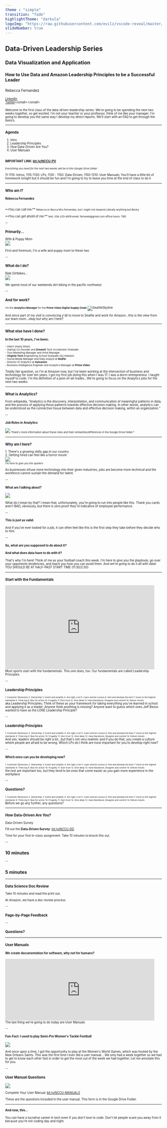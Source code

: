 ```yaml
---
theme : "simple"
transition: "fade"
highlightTheme: "darkula"
logoImg: "https://raw.githubusercontent.com/evilz/vscode-reveal/master/images/logo-v2.png"
slideNumber: true
--- 
```


## Data-Driven Leadership Series
### Data Visualization and Application
#### How to Use Data and Amazon Leadership Principles to be a Successful Leader

<small>Rebecca Fernandez<br><br><small>[LinkedIn](https://www.linkedin.com/in/rebeccasamuelson/)<br>[Twitter](https://twitter.com/rsam______)</small></small>

<aside class="notes">Welcome to the first class of the data-driven leadership series. We're going to be spending the next two weeks together, so get excited. I'm not your teacher or your professor, think of me like your manager. I'm going to develop you the same way I develop my direct reports. We'll start with an FAQ to get through the basics.</aside>

---

### Agenda
1. Intro
2. Leadership Principles
3. How Data-Driven Are You?
4. User Manuals
<br><br>
#### <span class="fragment highlight-red">IMPORTANT LINK: [bit.ly/NCCU-PV](https://bit.ly/NCCU-PV)</span>
<small>*Everything you need for the next two weeks will be in this Google Drive folder*</small>

<aside class="notes">11-1115: Intros; 1115-1130: LPs; 1130 - 1150: Data-Driven; 1150-1210: User Manuals; You'll have a little bit of homework tonight but it should be fun and I'm going to try to leave you time at the end of class to do it</aside>

---

### Who am I?

#### <span class="fragment">Rebecca Fernandez</span><br>  
<br>
<span class="fragment">**You can call me:**</span>  
<small><span class="fragment">Rebecca or Becca</span>  
<span class="fragment">Mrs Fernandez, but I might not respond</span>  
<span class="fragment">Literally anything but Becky</span></small>    
<br><br>
<span class="fragment">**You can get ahold of me:**</span>  
<small><span class="fragment">text: 206-225-6919</span>  
<span class="fragment">email: fernareb@gmail.com</span>  
<span class="fragment">office hours: TBD</span>  </small>

--

### Primarily...
<span class="fragment">Wife & Puppy Mom  
<img src="https://i.imgur.com/tpKHcla.jpg">
<!-- .element style="border: 0; background: None; box-shadow: None; width:40%" --> 
</span> 

<aside class="notes">First and foremost, I'm a wife and puppy mom to these two</aside>

--

### What do I do?
<span class="fragment">Ride Dirtbikes...  
<img src="https://i.imgur.com/Z5wvtc9.jpg">
<!-- .element style="border: 0; background: None; box-shadow: None; width:60%" --> 
</span> 

<aside class="notes">We spend most of our weekends dirt biking in the pacific northwest</aside>

--

### And for work?
<span class="fragment"><small>I'm the **Analytics Manager** for the **Prime Video Digital Supply Chain**</small>
![SeattleSkyline](https://i.imgur.com/alSZUsb.jpg)  
<!-- .element style="border: 0; background: None; box-shadow: None; width:70%" --> 
</span>

<aside class="notes">And since part of my visit is convincing y'all to move to Seattle and work for Amazon...this is the view from our team room...okay but why am I here?</aside>

---

### What else have I done?
#### In the last 10 years, I've been:  <br> 
<small><span class="fragment">- Intern (many times)</span>  
<span class="fragment">- Startup Co-founder and **DreamIt** Tech Accelerator Graduate</span>  
<span class="fragment">- Tour Marketing Manager and Artist Manager</span>  
<span class="fragment">- **Virginia Tech** Engineering School Graduate (Go Hokies!)</span>  
<span class="fragment">- Social Media Manager and Data Analyst at **Redfin**</span>  
<span class="fragment">- Director of Analytics at **Galvanize**</span>  
<span class="fragment">- Business Intelligence Engineer and Analytics Manager at **Prime Video**</span>  
</small> 

<aside class="notes">Totally fair question, so I'm at Amazon now, but I've been working at the intersection of business and technology for over ten years. I got my first job doing this when I was 17. I was a dorm-entrepreneur. I taught myself to code. I'm the definition of a jane-of-all-trades...We're going to focus on the Analytics jobs for the next two weeks</aside>

---

### What is Analytics?
From wikipedia, <q cite="https://en.wikipedia.org/wiki/Analytics">Analytics is the discovery, interpretation, and communication of meaningful patterns in data; and the process of applying those patterns towards effective decision making. In other words, analytics can be understood as the connective tissue between data and effective decision making, within an organization.</q> 

--

#### Job Roles in Analytics

<img src="img/analytics.png">  
<!-- .element style="border: 0; background: None; box-shadow: None; width:70%" --> 
<small>*there's more information about these roles and their similarities/differences in the Google Drive folder.*</small>

---

### Why am I here?
<span class="fragment">1. There's a growing skills gap in our country</span>  
<span class="fragment">2. Getting hired can feel like a horror movie  
<img src="https://media.giphy.com/media/26gssQGqHPDEgj4yc/source.gif"></span>  
<span class="fragment"><small>*I'm here to give you the spoilers*</small></span>

<aside class="notes">As businesses infuse more technology into their given industries, jobs are become more technical and the workforce cannot sustain the demand for talent.</aside>

<a href="#" class="navigate-down"></a>

--

#### What am I talking about?

<span class="fragment"><img src="img/headline.png">
<!-- .element style="border: 0; background: None; box-shadow: None; width:100%" --> 
</span>

<aside class="notes">What do I mean by that? I mean that, unfortunately, you're going to run into people like this. Thank you cards aren't BAD, obviously, but there is zero proof they're indicative of employee performance.</aside>

--

#### This is just as valid:

<div class="tweet" data-src="https://twitter.com/jdan/status/1114945440397574145"></div>

<aside class="notes">And if you've ever looked for a job, it can often feel like this is the first step they take before they decide who to hire.</aside>

--

#### So, what are you supposed to do about it? 

#### And what does data have to do with it?

<aside class="notes">That's why I'm here! Think of me as your football coach this week. I'm here to give you the playbook, go over your opponents tendencies, and teach you how you can avoid them. And we're going to do it all with data! YOU SHOULD BE AT HALF-PAST START TIME (11:30/2:30)</aside>

---

### Start with the Fundamentals

<iframe src="https://giphy.com/embed/KyEriBEsZMlE1Qgp4q" width="480" height="270" frameBorder="0" class="giphy-embed" allowFullScreen></iframe>

<aside class="notes">Most sports start with the fundamentals. This one does, too. Our fundamentals are called Leadership Principles.</aside>

--

### Leadership Principles
<small>
<span class="fragment"><small>1. Customer Obsession  </small></span>  
<span class="fragment"><small>2. Ownership  </small></span>  
<span class="fragment"><small>3. Invent and simplify</small></span>     
<span class="fragment"><small>4. Are right, a lot </small></span>    
<span class="fragment"><small>5. Learn and be curious </small></span>    
<span class="fragment"><small>6. Hire and develop the best </small></span>    
<span class="fragment"><small>7. Insist on the highest standards </small></span>    
<span class="fragment"><small>8. Think big </small></span>    
<span class="fragment"><small>9. Bias for action </small></span>    
<span class="fragment"><small>10.  Frugality </small></span>    
<span class="fragment"><small>11. Earn trust </small></span>    
<span class="fragment"><small>12. Dive deep </small></span>    
<span class="fragment"><small>13. Have Backbone; Disagree and commit</small></span>     
<span class="fragment"><small>14. Deliver results</small></span>    
</small>
<aside class="notes">aka Leadership Principles; Think of these as your framework for taking everything you've learned in school and applying it as a leader; Anyone think anything is missing? Anyone want to guess which ones Jeff Bezos wanted to have as the LONE Leadership Principle?</aside>

--

### Leadership Principles
<small>
<small>1. Customer Obsession</small>  
<small>2. Ownership</small>  
<small>3. Invent and simplify</small>   
<small>4. Are right, a lot</small>  
 <!-- .element: class="fragment grow" -->
<small>5. Learn and be curious</small>     
<small>6. Hire and develop the best</small>  
<small>7. Insist on the highest standards</small>   
<small>8. Think big</small>  
<small>9. Bias for action</small>     
<small>10.  Frugality</small>  
<small>11. Earn trust</small>  
<small>12. Dive deep</small>  
<small>13. Have Backbone; Disagree and commit</small>  
<small>14. Deliver results</small>  
</small>


<aside class="notes">And yes, leaders should be right a lot...but that's not very realistic and if you do that, you create a culture where people are afraid to be wrong. Which LPs do I think are most important for you to develop right now?</aside>

--

#### Which ones can you be developing now?
<small>
<small><span class="fragment highlight-blue">1. Customer Obsession</span></small>  
 <!-- .element: class="fragment grow" -->
<small><span class="fragment highlight-blue">2. Ownership</span></small>  
 <!-- .element: class="fragment grow" -->
<small><span class="fragment highlight-blue">3. Invent and simplify</span></small>   
 <!-- .element: class="fragment grow" -->
<small>4. Are right, a lot</small>  
<small><span class="fragment highlight-blue">5. Learn and be curious</span></small>     
 <!-- .element: class="fragment grow" -->
<small>6. Hire and develop the best</small>  
<small>7. Insist on the highest standards</small>   
<small>8. Think big</small>  
<small><span class="fragment highlight-blue">9. Bias for action</span></small>     
 <!-- .element: class="fragment grow" -->
<small>10.  Frugality</small>  
<small><span class="fragment highlight-blue">11. Earn trust</span></small>  
 <!-- .element: class="fragment grow" -->
<small>12. Dive deep</small>  
<small>13. Have Backbone; Disagree and commit</small>  
<small><span class="fragment highlight-blue">14. Deliver results</span></small>  
 <!-- .element: class="fragment grow" -->
</small>


<aside class="notes">the rest are important too, but they tend to be ones that come easier as you gain more experience in the workplace</aside>

--

### Questions? 
<small>
<small>1. Customer Obsession</small>  
<small>2. Ownership</small>  
<small>3. Invent and simplify</small>   
<small>4. Are right, a lot</small>  
<small>5. Learn and be curious</small>     
<small>6. Hire and develop the best</small>  
<small>7. Insist on the highest standards</small>   
<small>8. Think big</small>  
<small>9. Bias for action</small>     
<small>10.  Frugality</small>  
<small>11. Earn trust</small>  
<small>12. Dive deep</small>  
<small>13. Have Backbone; Disagree and commit</small>  
<small>14. Deliver results</small>  
</small>

<aside class="notes">Before we go any further, any questions?</aside>

---

### How Data-Driven Are You?

Data-Driven Survey

<span class="fragment"><span class="fragment highlight-red">Fill out the **Data-Driven Survey**: [bit.ly/NCCU-DD](http://bit.ly/NCCU-DD)</span></span>

<aside class="notes">Time for your first in-class assignment. Take 10 minutes to knock this out.</aside>

--

## 10 minutes

--

## 5 minutes

---

### Data Science Doc Review
Take 10 minutes and read the print out.

<aside class="notes">At Amazon, we have a doc review process</aside>

--

### Page-by-Page Feedback

--

### Questions?

---

### User Manuals

#### We create documentation for software, why not for humans?

<iframe src="https://giphy.com/embed/35MG6KoNC3zyAkGes0" width="480" height="198" frameBorder="0" class="giphy-embed" allowFullScreen></iframe>

<aside class="notes">The last thing we're going to do today are User Manuals</aside>

--

#### Fun-Fact: I used to play Semi-Pro Women's Tackle Football

<span class="fragment"><img src="img/football.png">  
<!-- .element style="border: 0; background: None; box-shadow: None; width:100%" -->
</span>

<aside class="notes">And once upon a time, I got the opportunity to play at the Women's World Games, which was hosted by the New Orleans Saints. This was the first time I ever did a user manual... We only had a week together so we had to get to know each other fast in order to get the most out of the week we had together. Let me annotate this for you.</aside>

--

### User Manual Questions

<span class="fragment"><img src="img/usermanual.png">  
<!-- .element style="border: 0; background: None; box-shadow: None; width:100%" -->
</span>

<span class="fragment"><span class="fragment highlight-red">Complete Your User Manual: [bit.ly/NCCU-MANUALS](http://bit.ly/NCCU-MANUALS)</span></span>

<aside class="notes">These are the questions included in the user manual. This form is in the Google Drive Folder.</aside>

---

#### And now, this...

<div class="tweet" data-src="https://twitter.com/ParissAthena/status/1114882081815973890"></div>

<aside class="notes">You can have a lucrative career in tech even if you don't love to code. Don't let people scare you away from it because you're not coding day and night.</aside>